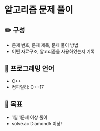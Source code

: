 <h1>알고리즘 문제 풀이</h1>

## :pencil2: 구성

- 문제 번호, 문제 제목, 문제 풀이 방법
- 어떤 자료구조, 알고리즘을 사용하였는지 기록

## :page_with_curl: 프로그래밍 언어

- C++
- 컴파일러: C++17

## :clap: 목표

- 1일 1문제 이상 풀이
- solve.ac Diamond5 이상!
